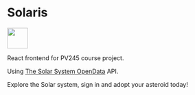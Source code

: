 # Solaris

<img src="https://www.pinclipart.com/picdir/big/519-5198326_eclipse-mars-update-site.png" width="48">

React frontend for PV245 course project.

Using [The Solar System OpenData](https://api.le-systeme-solaire.net/en/) API.

Explore the Solar system, sign in and adopt your asteroid today!
